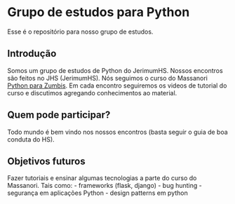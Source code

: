 # Grupo de estudos para Python
Esse é o repositório para nosso grupo de estudos.

## Introdução
Somos um grupo de estudos de Python do JerimumHS. 
Nossos encontros são feitos no JHS (JerimumHS).
Nós seguimos o curso do Massanori [Python para Zumbis](https://www.pycursos.com/python-para-zumbis/). 
Em cada encontro seguiremos os videos de tutorial do curso e discutimos agregando conhecimentos ao material.

## Quem pode participar?
Todo mundo é bem vindo nos nossos encontros (basta seguir o guia de boa conduta do HS).

## Objetivos futuros
Fazer tutoriais e ensinar algumas tecnologias a parte do curso do Massanori. Tais como:
    - frameworks (flask, django)
	- bug hunting
	- segurança em aplicações Python 
	- design patterns em python
